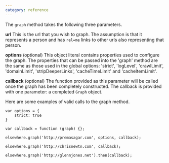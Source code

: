 ```yaml
---
category: reference
---
```

The `graph` method takes the following three parameters.

**url** This is the url that you wish to graph. The assumption is that it represents a person and has `rel=me` links to other urls also representing that person.

**options** (optional) This object literal contains properties used to configure the graph. The properties that can be passed into the  'graph' method are the same as those used in the global options: 'strict', 'logLevel', 'crawlLimit', 'domainLimit', 'stripDeeperLinks', 'cacheTimeLimit' and 'cacheItemLimit'.

**callback** (optional) The function provided as this parameter will be called once the graph has been completely constructed. The callback is provided with one parameter: a completed `Graph` object.

Here are some examples of valid calls to the graph method.

    var options = {
        strict: true
    }

    var callback = function (graph) {};

    elsewhere.graph('http://premasagar.com', options, callback);

    elsewhere.graph('http://chrisnewtn.com', callback);

    elsewhere.graph('http://glennjones.net').then(callback);
